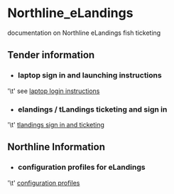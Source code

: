 # Northline_eLandings
documentation on Northline eLandings fish ticketing

## Tender information

* ### laptop sign in and launching instructions
'\t' see [laptop login instructions](instrs/instructions.md)

* ### elandings / tLandings ticketing and sign in
'\t' [tlandings sign in and ticketing](instrs/tLandings.md)

## Northline Information

* ### configuration profiles for eLandings 
'\t' [configuration profiles](config)

